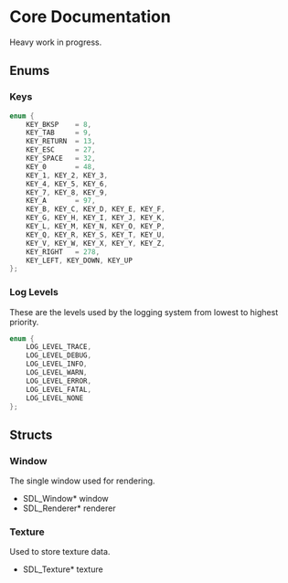 # Core Documentation
Heavy work in progress.

## Enums

### Keys
```c
enum {
    KEY_BKSP    = 8,
    KEY_TAB     = 9,
    KEY_RETURN  = 13,
    KEY_ESC     = 27,
    KEY_SPACE   = 32,
    KEY_0       = 48,
    KEY_1, KEY_2, KEY_3,
    KEY_4, KEY_5, KEY_6,
    KEY_7, KEY_8, KEY_9,
    KEY_A       = 97,
    KEY_B, KEY_C, KEY_D, KEY_E, KEY_F,
    KEY_G, KEY_H, KEY_I, KEY_J, KEY_K,
    KEY_L, KEY_M, KEY_N, KEY_O, KEY_P,
    KEY_Q, KEY_R, KEY_S, KEY_T, KEY_U,
    KEY_V, KEY_W, KEY_X, KEY_Y, KEY_Z,
    KEY_RIGHT   = 278,
    KEY_LEFT, KEY_DOWN, KEY_UP
};
```

### Log Levels
These are the levels used by the logging system from lowest to highest priority.
```c
enum {
    LOG_LEVEL_TRACE,
    LOG_LEVEL_DEBUG,
    LOG_LEVEL_INFO,
    LOG_LEVEL_WARN,
    LOG_LEVEL_ERROR,
    LOG_LEVEL_FATAL,
    LOG_LEVEL_NONE
};
```

## Structs

### Window
The single window used for rendering.
- SDL_Window* window
- SDL_Renderer* renderer

### Texture
Used to store texture data.
- SDL_Texture* texture
